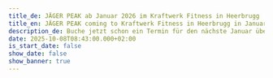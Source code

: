 ```yaml
---
title_de: JÄGER PEAK ab Januar 2026 im Kraftwerk Fitness in Heerbrugg
title_en: JÄGER PEAK coming to Kraftwerk Fitness in Heerbrugg in January 2026
description_de: Buche jetzt schon ein Termin für den nächste Januar über das Kontaktformular
date: 2025-10-08T08:43:00.000+02:00
is_start_date: false
show_date: false
show_banner: true
---
```

